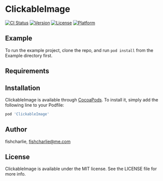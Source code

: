 # ClickableImage

[![CI Status](https://img.shields.io/travis/fishcharlie/ClickableImage.svg?style=flat)](https://travis-ci.org/fishcharlie/ClickableImage)
[![Version](https://img.shields.io/cocoapods/v/ClickableImage.svg?style=flat)](https://cocoapods.org/pods/ClickableImage)
[![License](https://img.shields.io/cocoapods/l/ClickableImage.svg?style=flat)](https://cocoapods.org/pods/ClickableImage)
[![Platform](https://img.shields.io/cocoapods/p/ClickableImage.svg?style=flat)](https://cocoapods.org/pods/ClickableImage)

## Example

To run the example project, clone the repo, and run `pod install` from the Example directory first.

## Requirements

## Installation

ClickableImage is available through [CocoaPods](https://cocoapods.org). To install
it, simply add the following line to your Podfile:

```ruby
pod 'ClickableImage'
```

## Author

fishcharlie, fishcharlie@me.com

## License

ClickableImage is available under the MIT license. See the LICENSE file for more info.
